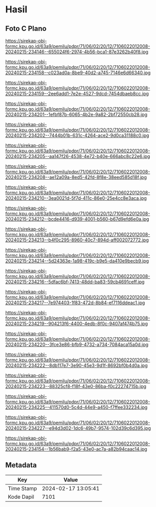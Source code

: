 # Hasil

## Foto C Plano

https://sirekap-obj-formc.kpu.go.id/63a9/pemilu/pdpr/71/06/02/20/12/7106022012008-20240215-234146--655024f6-2974-4b56-bca1-87e3262b40f8.jpg

https://sirekap-obj-formc.kpu.go.id/63a9/pemilu/pdpr/71/06/02/20/12/7106022012008-20240215-234158--c023ad0a-8be9-40d2-a745-7146e6d66340.jpg

https://sirekap-obj-formc.kpu.go.id/63a9/pemilu/pdpr/71/06/02/20/12/7106022012008-20240215-234159--2ee6add1-7e2e-4527-9dcd-7454dbaeb8cc.jpg

https://sirekap-obj-formc.kpu.go.id/63a9/pemilu/pdpr/71/06/02/20/12/7106022012008-20240215-234201--1efbf87b-6065-4b2e-9a82-2bf72550cb28.jpg

https://sirekap-obj-formc.kpu.go.id/63a9/pemilu/pdpr/71/06/02/20/12/7106022012008-20240215-234202--7444b01b-631c-4264-ace2-9d0ca31188c0.jpg

https://sirekap-obj-formc.kpu.go.id/63a9/pemilu/pdpr/71/06/02/20/12/7106022012008-20240215-234205--aa147f26-4538-4e72-b40e-666abc8c22e6.jpg

https://sirekap-obj-formc.kpu.go.id/63a9/pemilu/pdpr/71/06/02/20/12/7106022012008-20240215-234208--ae12a09a-8ed5-42fd-8f8e-38eed585d18f.jpg

https://sirekap-obj-formc.kpu.go.id/63a9/pemilu/pdpr/71/06/02/20/12/7106022012008-20240215-234210--3ea0021d-5f7d-411c-86e0-25e4cc8e3aca.jpg

https://sirekap-obj-formc.kpu.go.id/63a9/pemilu/pdpr/71/06/02/20/12/7106022012008-20240215-234212--bcde4416-d939-4001-b560-b67d9efd6e0a.jpg

https://sirekap-obj-formc.kpu.go.id/63a9/pemilu/pdpr/71/06/02/20/12/7106022012008-20240215-234213--b4f0c295-8960-40c7-894d-aff002072772.jpg

https://sirekap-obj-formc.kpu.go.id/63a9/pemilu/pdpr/71/06/02/20/12/7106022012008-20240215-234214--5d24363e-1a98-419c-b9e5-da410e9becb9.jpg

https://sirekap-obj-formc.kpu.go.id/63a9/pemilu/pdpr/71/06/02/20/12/7106022012008-20240215-234216--5dfac6bf-7413-48dd-ba83-59cb4691ceff.jpg

https://sirekap-obj-formc.kpu.go.id/63a9/pemilu/pdpr/71/06/02/20/12/7106022012008-20240215-234217--7e974403-1f83-472d-8b84-ef7116ddeac1.jpg

https://sirekap-obj-formc.kpu.go.id/63a9/pemilu/pdpr/71/06/02/20/12/7106022012008-20240215-234219--904213f6-4400-4edb-8f0c-9407af474b75.jpg

https://sirekap-obj-formc.kpu.go.id/63a9/pemilu/pdpr/71/06/02/20/12/7106022012008-20240215-234220--3fce3e86-bfb9-4732-a734-7084aca15a0d.jpg

https://sirekap-obj-formc.kpu.go.id/63a9/pemilu/pdpr/71/06/02/20/12/7106022012008-20240215-234222--8db117e7-3e90-45e3-9d1f-8692bf0b4d0a.jpg

https://sirekap-obj-formc.kpu.go.id/63a9/pemilu/pdpr/71/06/02/20/12/7106022012008-20240215-234223--88325cf8-f18f-43e0-86ba-f0c22274715b.jpg

https://sirekap-obj-formc.kpu.go.id/63a9/pemilu/pdpr/71/06/02/20/12/7106022012008-20240215-234225--411570d0-5c4d-44e9-a450-f7ffee332234.jpg

https://sirekap-obj-formc.kpu.go.id/63a9/pemilu/pdpr/71/06/02/20/12/7106022012008-20240215-234227--e94d3d02-1dc6-49b7-9574-102d39c6d395.jpg

https://sirekap-obj-formc.kpu.go.id/63a9/pemilu/pdpr/71/06/02/20/12/7106022012008-20240215-234154--1b56bab9-f2a5-43e0-ac7a-a82b94caac14.jpg


## Metadata

| Key        | Value               |
| ---------- | ------------------- |
| Time Stamp | 2024-02-17 13:05:41 |
| Kode Dapil | 7101                |



